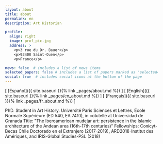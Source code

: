```yaml
---
layout: about
title: about
permalink: en
description: Art Historian

profile:
  align: right
  image: prof_pic.jpg
  address: >
    <p>3 rue du Dr. Bauer</p>
    <p>93400 Saint-Ouen</p>
    <p>France</p>

news: false  # includes a list of news items
selected_papers: false # includes a list of papers marked as "selected={true}"
social: true  # includes social icons at the bottom of the page
---
```


\[ [Español]({{ site.baseurl }}{% link _pages/about.md %}) \] \[ [English]({{ site.baseurl }}{% link _pages/en_about.md %}) \] \[ [Français]({{ site.baseurl }}{% link _pages/fr_about.md %}) \]

PhD. Student in Art History. Université Paris Sciences et Lettres, Ecole Normale Supérieure (ED 540, EA 7410), in cotutelle at Universidad de Granada
Title: "The Iberoamerican mudejar art: persistence in the Islamic architecture of the Andean area (16th-17th centuries)"
Fellowships: Conicyt-Becas Chile Doctorado en el Extranjero (2017-2019), ARD2018-Institut des Amériques, and IRIS-Global Studies-PSL (2018)

